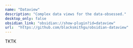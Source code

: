 ```yaml
---
name: "Dataview"
description: "Complex data views for the data-obsessed."
desktop_only: false
obsidian_link: "obsidian://show-plugin?id=dataview"
url:  "https://github.com/blacksmithgu/obsidian-dataview"
---
```

TKTK